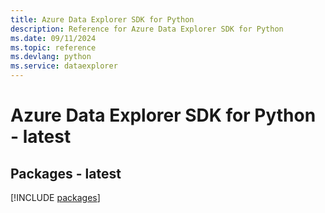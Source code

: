 ```yaml
---
title: Azure Data Explorer SDK for Python
description: Reference for Azure Data Explorer SDK for Python
ms.date: 09/11/2024
ms.topic: reference
ms.devlang: python
ms.service: dataexplorer
---
```

# Azure Data Explorer SDK for Python - latest
## Packages - latest
[!INCLUDE [packages](data-explorer-index.md)]